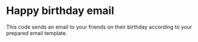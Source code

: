 
# Happy birthday email

This code sends an email to your friends on their birthday according to your prepared email template.
